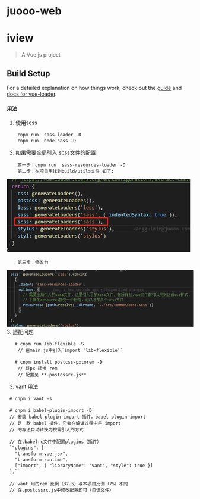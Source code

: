 # juooo-web
# iview
> A Vue.js project

## Build Setup

For a detailed explanation on how things work, check out the [guide](http://vuejs-templates.github.io/webpack/) and [docs for vue-loader](http://vuejs.github.io/vue-loader).

#### 用法
1. 使用scss
```
    cnpm run  sass-loader -D
    cnpm run  node-sass -D
```
2. 如果需要全局引入.scss文件的配置
```
    第一步：cnpm run  sass-resources-loader -D
    第二步：在项目里找到build/utils文件 如下:
```
![utils](./src/assets/企业微信截图_15620506734616.png "区块链")
```
    第三步：修改为
```
![utils](./src/assets/企业微信截图_15620508842180.png "区块链")
3. 适配问题
```
   # cnpm run lib-flexible -S 
    // 在main.js中引入`import 'lib-flexible'`
    
   # cnpm install postcss-pxtorem -D 
    // 将px 转换 rem 
    // 配置见 **.postcssrc.js**
```
3. vant 用法
 ```
  # cnpm i vant -s 
  
  # cnpm i babel-plugin-import -D 
  // 安装 babel-plugin-import 插件，babel-plugin-import
  // 是一款 babel 插件，它会在编译过程中将 import
  // 的写法自动转换为按需引入的方式
    
  // 在.babelrc文件中配置plugins（插件）
  `"plugins": [
    "transform-vue-jsx", 
    "transform-runtime",
    ["import", { "libraryName": "vant", "style": true }]
  ],`
  
  // vant 用的rem 比例（37.5）与本项目比例（75）不同
  // 在.postcssrc.js中修改配置即可（见该文件）
 ```
